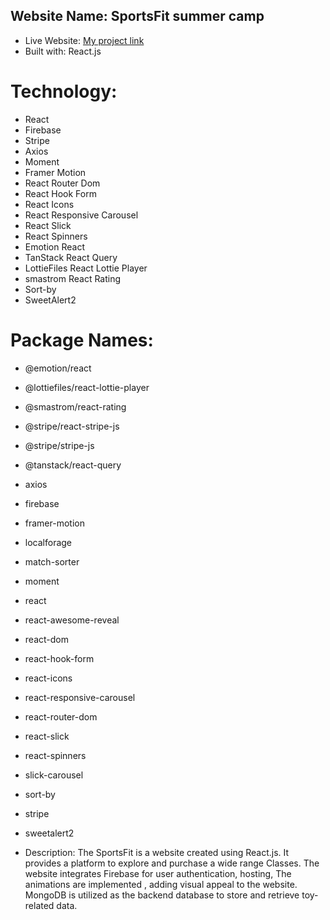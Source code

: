 ## Website Name: SportsFit summer camp

- Live Website: [My project link](https://sportsfit.web.app "Project LInk")
- Built with: React.js

# Technology:

- React
- Firebase
- Stripe
- Axios
- Moment
- Framer Motion
- React Router Dom
- React Hook Form
- React Icons
- React Responsive Carousel
- React Slick
- React Spinners
- Emotion React
- TanStack React Query
- LottieFiles React Lottie Player
- smastrom React Rating
- Sort-by
- SweetAlert2

# Package Names:

- @emotion/react
- @lottiefiles/react-lottie-player
- @smastrom/react-rating
- @stripe/react-stripe-js
- @stripe/stripe-js
- @tanstack/react-query
- axios
- firebase
- framer-motion
- localforage
- match-sorter
- moment
- react
- react-awesome-reveal
- react-dom
- react-hook-form
- react-icons
- react-responsive-carousel
- react-router-dom
- react-slick
- react-spinners
- slick-carousel
- sort-by
- stripe
- sweetalert2

- Description: The SportsFit is a website created using React.js. It provides a platform to explore and purchase a wide range Classes. The website integrates Firebase for user authentication, hosting, The animations are implemented , adding visual appeal to the website. MongoDB is utilized as the backend database to store and retrieve toy-related data.
